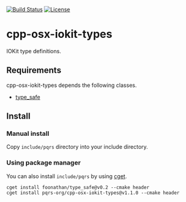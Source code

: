[![Build Status](https://travis-ci.org/pqrs-org/cpp-osx-iokit-types.svg?branch=master)](https://travis-ci.org/pqrs-org/cpp-osx-iokit-types)
[![License](https://img.shields.io/badge/license-Boost%20Software%20License-blue.svg)](https://github.com/pqrs-org/cpp-osx-iokit-types/blob/master/LICENSE.md)

# cpp-osx-iokit-types

IOKit type definitions.

## Requirements

cpp-osx-iokit-types depends the following classes.

- [type_safe](https://github.com/foonathan/type_safe)

## Install

### Manual install

Copy `include/pqrs` directory into your include directory.

### Using package manager

You can also install `include/pqrs` by using [cget](https://github.com/pfultz2/cget).

```shell
cget install foonathan/type_safe@v0.2 --cmake header
cget install pqrs-org/cpp-osx-iokit-types@v1.1.0 --cmake header
```

